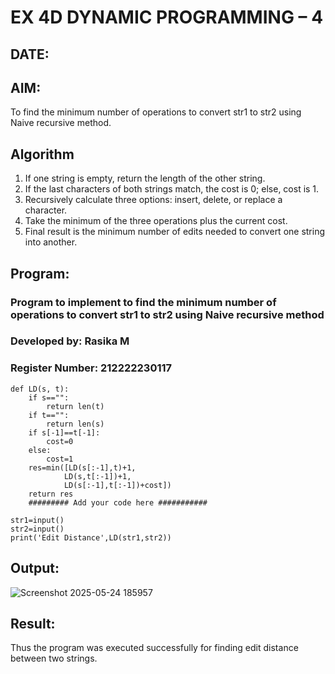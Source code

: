 # EX 4D DYNAMIC PROGRAMMING – 4
## DATE: 
## AIM:
To find the minimum number of operations to convert str1 to str2 using Naive recursive method.

## Algorithm
1. If one string is empty, return the length of the other string.
2. If the last characters of both strings match, the cost is 0; else, cost is 1.
3. Recursively calculate three options: insert, delete, or replace a character.
4. Take the minimum of the three operations plus the current cost.
5. Final result is the minimum number of edits needed to convert one string into another.    

## Program:

### Program to implement to find the minimum number of operations to convert str1 to str2 using Naive recursive method
### Developed by: Rasika M
### Register Number: 212222230117
```
def LD(s, t):
    if s=="":
        return len(t)
    if t=="":
        return len(s)
    if s[-1]==t[-1]:
        cost=0
    else:
        cost=1
    res=min([LD(s[:-1],t)+1,
            LD(s,t[:-1])+1, 
            LD(s[:-1],t[:-1])+cost])
    return res
    ######### Add your code here ###########
    
str1=input()
str2=input()
print('Edit Distance',LD(str1,str2))
```
## Output:
![Screenshot 2025-05-24 185957](https://github.com/user-attachments/assets/b182d486-4741-42a0-979e-92a29a63f0d6)

## Result:
Thus the program was executed successfully for finding edit distance between two strings.

